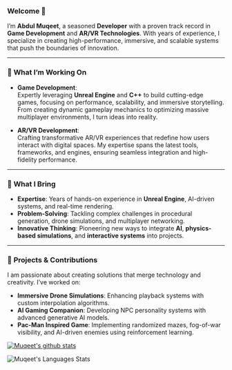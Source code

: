 ### Welcome 👋  
I’m **Abdul Muqeet**, a seasoned **Developer** with a proven track record in **Game Development** and **AR/VR Technologies**. With years of experience, I specialize in creating high-performance, immersive, and scalable systems that push the boundaries of innovation.  

---

### 🔭 **What I’m Working On**  
- **Game Development**:  
  Expertly leveraging **Unreal Engine** and **C++** to build cutting-edge games, focusing on performance, scalability, and immersive storytelling. From creating dynamic gameplay mechanics to optimizing massive multiplayer environments, I turn ideas into reality.  

- **AR/VR Development**:  
  Crafting transformative AR/VR experiences that redefine how users interact with digital spaces. My expertise spans the latest tools, frameworks, and engines, ensuring seamless integration and high-fidelity performance.

---

### 🚀 **What I Bring**  
- **Expertise**: Years of hands-on experience in **Unreal Engine**, AI-driven systems, and real-time rendering.
- **Problem-Solving**: Tackling complex challenges in procedural generation, drone simulations, and multiplayer networking.  
- **Innovative Thinking**: Pioneering new ways to integrate **AI**, **physics-based simulations**, and **interactive systems** into projects.

---

### 🌟 **Projects & Contributions**  
I am passionate about creating solutions that merge technology and creativity. I’ve worked on:  
- **Immersive Drone Simulations**: Enhancing playback systems with custom interpolation algorithms.  
- **AI Gaming Companion**: Developing NPC personality systems with advanced generative AI models.  
- **Pac-Man Inspired Game**: Implementing randomized mazes, fog-of-war visibility, and AI-driven enemies using reinforcement learning.

[![Muqeet's github stats](https://github-readme-stats.vercel.app/api?username=KillerCroc9&theme=radical&show_icons=true)](https://github.com/KillerCroc9/github-readme-stats)

![Muqeet's Languages Stats](https://github-readme-stats.vercel.app/api/top-langs/?username=KillerCroc9&hide=c%23,ShaderLab,HLSL,HTML,CSS&theme=radical&layout=compact)
